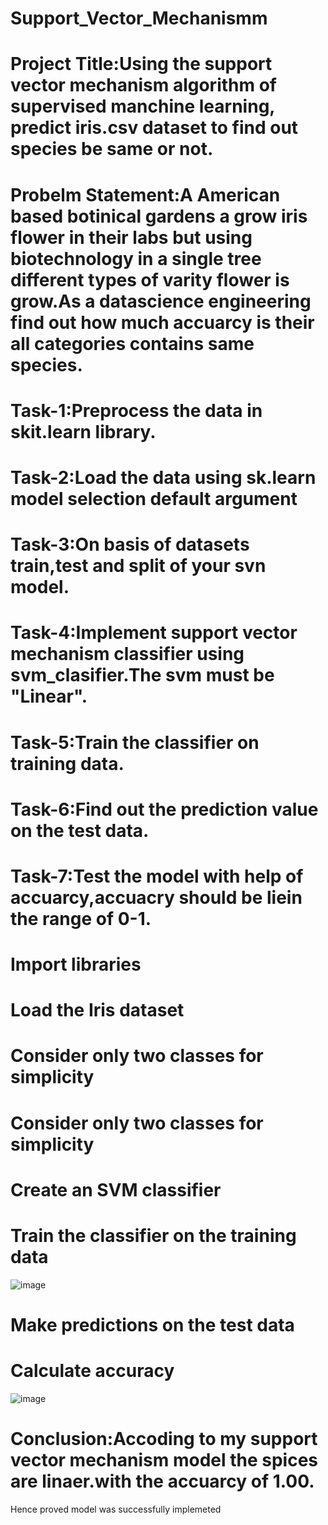 # Support_Vector_Mechanismm
# Project Title:Using the support vector mechanism algorithm of supervised manchine learning, predict iris.csv dataset to find out species be same or not.

# Probelm Statement:A American based botinical gardens a grow iris flower in their labs but using biotechnology in a single tree different types of varity flower is grow.As a datascience engineering find out how much accuarcy is their all categories contains same species.

# Task-1:Preprocess the data in skit.learn library.
# Task-2:Load the data using sk.learn model selection default argument
# Task-3:On basis of datasets train,test and split of your svn model.
# Task-4:Implement support vector mechanism classifier using svm_clasifier.The svm must be "Linear".
# Task-5:Train the classifier on training data.
# Task-6:Find out the prediction value on the test data.
# Task-7:Test the model with help of accuarcy,accuacry should be liein the range of 0-1.
# Import libraries
# Load the Iris dataset
# Consider only two classes for simplicity
# Consider only two classes for simplicity
# Create an SVM classifier
# Train the classifier on the training data
![image](https://github.com/pavani701/Support_Vector_Mechanismm/assets/143177749/e0c3dd97-21d1-415d-a868-676badd6d495)
# Make predictions on the test data
# Calculate accuracy
![image](https://github.com/pavani701/Support_Vector_Mechanismm/assets/143177749/f4999261-d252-44a0-84bf-df8d2b2d66fb)
# Conclusion:Accoding to my support vector mechanism model the spices are linaer.with the accuarcy of 1.00.
Hence proved model was successfully implemeted



